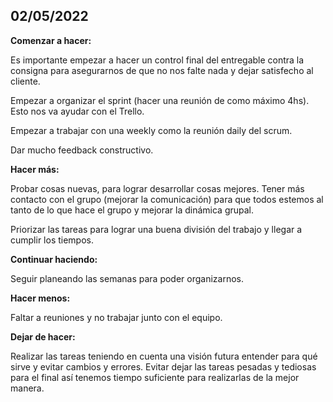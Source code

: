 ## 02/05/2022

**Comenzar a hacer:**

Es importante empezar a hacer un control final del entregable contra la consigna para asegurarnos de que no nos falte nada y dejar satisfecho al cliente.

Empezar a organizar el sprint (hacer una reunión de como máximo 4hs). Esto nos va ayudar con el Trello.

Empezar a trabajar con una weekly como la reunión daily del scrum.

Dar mucho feedback constructivo.

**Hacer más:**

Probar cosas nuevas, para lograr desarrollar cosas mejores. Tener más contacto con el grupo (mejorar la comunicación) para que todos estemos al tanto de lo que hace el grupo y mejorar la dinámica grupal.

Priorizar las tareas para lograr una buena división del trabajo y llegar a cumplir los tiempos.

**Continuar haciendo:**

Seguir planeando las semanas para poder organizarnos.

**Hacer menos:**

 Faltar a reuniones y no trabajar junto con el equipo.

**Dejar de hacer:**

Realizar las tareas teniendo en cuenta una visión futura entender para qué sirve y evitar cambios y errores. Evitar dejar las tareas pesadas y tediosas para el final así tenemos tiempo suficiente para realizarlas de la mejor manera.

